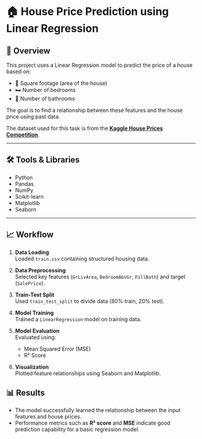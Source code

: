 # 🏠 House Price Prediction using Linear Regression

## 📌 Overview
This project uses a Linear Regression model to predict the price of a house based on:

- 📏 Square footage (area of the house)  
- 🛏️ Number of bedrooms  
- 🛁 Number of bathrooms  

The goal is to find a relationship between these features and the house price using past data.

The dataset used for this task is from the **[Kaggle House Prices Competition](https://www.kaggle.com/c/house-prices-advanced-regression-techniques/data)**.

---

## 🛠️ Tools & Libraries
- Python
- Pandas
- NumPy
- Scikit-learn
- Matplotlib
- Seaborn

---

## 📈 Workflow

1. **Data Loading**  
   Loaded `train.csv` containing structured housing data.

2. **Data Preprocessing**  
   Selected key features (`GrLivArea`, `BedroomAbvGr`, `FullBath`) and target (`SalePrice`).

3. **Train-Test Split**  
   Used `train_test_split` to divide data (80% train, 20% test).

4. **Model Training**  
   Trained a `LinearRegression` model on training data.

5. **Model Evaluation**  
   Evaluated using:
   - Mean Squared Error (MSE)
   - R² Score

6. **Visualization**  
   Plotted feature relationships using Seaborn and Matplotlib.

## 📊 Results
- The model successfully learned the relationship between the input features and house prices.
- Performance metrics such as **R² score** and **MSE** indicate good prediction capability for a basic regression model.
